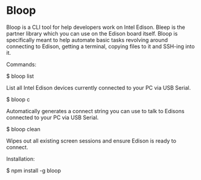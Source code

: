 Bloop
===========

Bloop is a CLI tool for help developers work on Intel Edison. Bleep is the partner library which you can use on the Edison board itself. Bloop is specifically meant to help automate basic tasks revolving around connecting to Edison, getting a terminal, copying files to it and SSH-ing into it.

Commands:

$ bloop list

List all Intel Edison devices currently connected to your PC via USB Serial.

$ bloop c 

Automatically generates a connect string you can use to talk to Edisons connected to your PC via USB Serial. 

$ bloop clean

Wipes out all existing screen sessions and ensure Edison is ready to connect.

Installation:

$ npm install -g bloop

